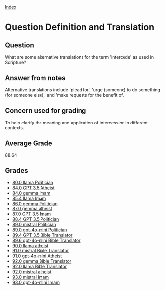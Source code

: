 
[Index](../../index.md)
# Question Definition and Translation
## Question
What are some alternative translations for the term 'intercede' as used in Scripture?

## Answer from notes
Alternative translations include 'plead for,' 'urge (someone) to do something (for someone else),' and 'make requests for the benefit of.'

## Concern used for grading
To help clarify the meaning and application of intercession in different contexts.

## Average Grade
88.64

## Grades
 * [80.0 llama Politician](../answers/llama_Politician/Definition_and_Translation.md)
 * [84.0 GPT 3.5 Atheist](../answers/GPT_3.5_Atheist/Definition_and_Translation.md)
 * [84.0 gemma Imam](../answers/gemma_Imam/Definition_and_Translation.md)
 * [85.4 llama Imam](../answers/llama_Imam/Definition_and_Translation.md)
 * [86.0 gemma Politician](../answers/gemma_Politician/Definition_and_Translation.md)
 * [87.0 gemma atheist](../answers/gemma_atheist/Definition_and_Translation.md)
 * [87.0 GPT 3.5 Imam](../answers/GPT_3.5_Imam/Definition_and_Translation.md)
 * [88.4 GPT 3.5 Politician](../answers/GPT_3.5_Politician/Definition_and_Translation.md)
 * [89.0 mistral Politician](../answers/mistral_Politician/Definition_and_Translation.md)
 * [89.0 gpt-4o-mini Politician](../answers/gpt-4o-mini_Politician/Definition_and_Translation.md)
 * [89.4 GPT 3.5 Bible Translator](../answers/GPT_3.5_Bible_Translator/Definition_and_Translation.md)
 * [89.6 gpt-4o-mini Bible Translator](../answers/gpt-4o-mini_Bible_Translator/Definition_and_Translation.md)
 * [90.0 llama atheist](../answers/llama_atheist/Definition_and_Translation.md)
 * [91.0 mistral Bible Translator](../answers/mistral_Bible_Translator/Definition_and_Translation.md)
 * [91.0 gpt-4o-mini Atheist](../answers/gpt-4o-mini_Atheist/Definition_and_Translation.md)
 * [92.0 gemma Bible Translator](../answers/gemma_Bible_Translator/Definition_and_Translation.md)
 * [92.0 llama Bible Translator](../answers/llama_Bible_Translator/Definition_and_Translation.md)
 * [92.0 mistral atheist](../answers/mistral_atheist/Definition_and_Translation.md)
 * [93.0 mistral Imam](../answers/mistral_Imam/Definition_and_Translation.md)
 * [93.0 gpt-4o-mini Imam](../answers/gpt-4o-mini_Imam/Definition_and_Translation.md)
